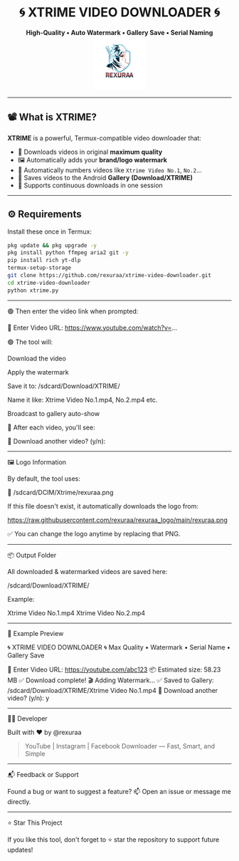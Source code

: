 <h1 align="center">🌀 XTRIME VIDEO DOWNLOADER 🌀</h1>

<p align="center">
  <strong>High-Quality • Auto Watermark • Gallery Save • Serial Naming</strong><br>
  <img src="https://raw.githubusercontent.com/rexuraa/rexuraa_logo/main/rexuraa.png" width="120px"/>
</p>

---

## 📽️ What is XTRIME?

**XTRIME** is a powerful, Termux-compatible video downloader that:
- 🚀 Downloads videos in original **maximum quality**
- 🖼️ Automatically adds your **brand/logo watermark**
- 🔢 Automatically numbers videos like `Xtrime Video No.1`, `No.2`...
- 📁 Saves videos to the Android **Gallery (Download/XTRIME)**
- 🔁 Supports continuous downloads in one session

---

## ⚙️ Requirements

Install these once in Termux:

```bash
pkg update && pkg upgrade -y
pkg install python ffmpeg aria2 git -y
pip install rich yt-dlp
termux-setup-storage
git clone https://github.com/rexuraa/xtrime-video-downloader.git
cd xtrime-video-downloader
python xtrime.py
```
---
🟢 Then enter the video link when prompted:

🔗 Enter Video URL: https://www.youtube.com/watch?v=...

🟢 The tool will:

Download the video

Apply the watermark

Save it to: /sdcard/Download/XTRIME/

Name it like: Xtrime Video No.1.mp4, No.2.mp4 etc.

Broadcast to gallery auto-show


🔁 After each video, you'll see:

🔁 Download another video? (y/n):


---

🖼️ Logo Information

By default, the tool uses:

📁 /sdcard/DCIM/Xtrime/rexuraa.png

If this file doesn't exist, it automatically downloads the logo from:

https://raw.githubusercontent.com/rexuraa/rexuraa_logo/main/rexuraa.png

✅ You can change the logo anytime by replacing that PNG.


---

📦 Output Folder

All downloaded & watermarked videos are saved here:

/sdcard/Download/XTRIME/

Example:

Xtrime Video No.1.mp4
Xtrime Video No.2.mp4


---

💬 Example Preview

🌀 XTRIME VIDEO DOWNLOADER 🌀
Max Quality • Watermark • Serial Name • Gallery Save

🔗 Enter Video URL: https://youtube.com/abc123
📦 Estimated size: 58.23 MB
✅ Download complete!
🎬 Adding Watermark...
✅ Saved to Gallery: /sdcard/Download/XTRIME/Xtrime Video No.1.mp4
🔁 Download another video? (y/n): y


---

👨‍💻 Developer

Built with ❤️ by @rexuraa

> YouTube | Instagram | Facebook Downloader — Fast, Smart, and Simple




---

📬 Feedback or Support

Found a bug or want to suggest a feature?
📫 Open an issue or message me directly.


---

⭐ Star This Project

If you like this tool, don't forget to ⭐ star the repository to support future updates!

